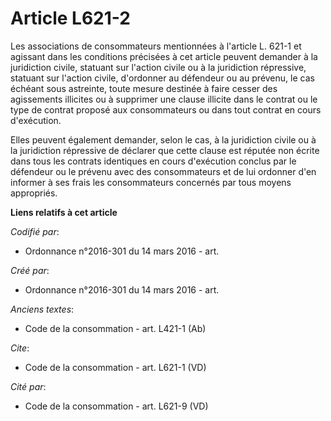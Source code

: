 # Article L621-2

Les associations de consommateurs mentionnées à l'article L. 621-1 et agissant dans les conditions précisées à cet article
peuvent demander à la juridiction civile, statuant sur l'action civile ou à la juridiction répressive, statuant sur l'action
civile, d'ordonner au défendeur ou au prévenu, le cas échéant sous astreinte, toute mesure destinée à faire cesser des
agissements illicites ou à supprimer une clause illicite dans le contrat ou le type de contrat proposé aux consommateurs ou
dans tout contrat en cours d'exécution. 

Elles peuvent également demander, selon le cas, à la juridiction civile ou à la juridiction répressive de déclarer que cette
clause est réputée non écrite dans tous les contrats identiques en cours d'exécution conclus par le défendeur ou le prévenu
avec des consommateurs et de lui ordonner d'en informer à ses frais les consommateurs concernés par tous moyens appropriés.

**Liens relatifs à cet article**

_Codifié par_:

  - Ordonnance n°2016-301 du 14 mars 2016 - art.

_Créé par_:

  - Ordonnance n°2016-301 du 14 mars 2016 - art.

_Anciens textes_:

  - Code de la consommation - art. L421-1 (Ab)

_Cite_:

  - Code de la consommation - art. L621-1 (VD)

_Cité par_:

  - Code de la consommation - art. L621-9 (VD)
